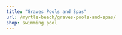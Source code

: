```yaml
---
title: "Graves Pools and Spas"
url: /myrtle-beach/graves-pools-and-spas/
shop: swimming pool
---
```

